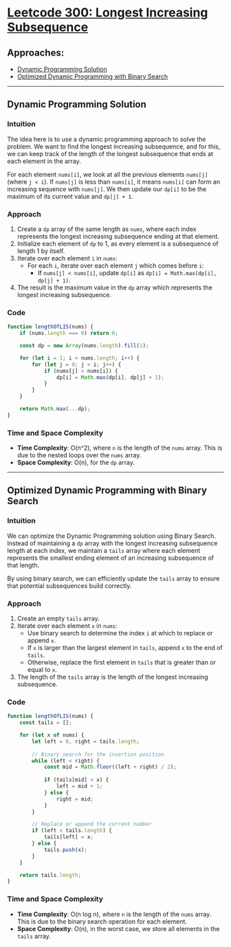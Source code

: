# [Leetcode 300: Longest Increasing Subsequence](https://leetcode.com/problems/longest-increasing-subsequence/)

## Approaches:
- [Dynamic Programming Solution](#dynamic-programming-solution)
- [Optimized Dynamic Programming with Binary Search](#optimized-dynamic-programming-with-binary-search)

---

## Dynamic Programming Solution

### Intuition

The idea here is to use a dynamic programming approach to solve the problem. We want to find the longest increasing subsequence, and for this, we can keep track of the length of the longest subsequence that ends at each element in the array. 

For each element `nums[i]`, we look at all the previous elements `nums[j]` (where `j < i`). If `nums[j]` is less than `nums[i]`, it means `nums[i]` can form an increasing sequence with `nums[j]`. We then update our `dp[i]` to be the maximum of its current value and `dp[j] + 1`. 

### Approach

1. Create a `dp` array of the same length as `nums`, where each index represents the longest increasing subsequence ending at that element.
2. Initialize each element of `dp` to 1, as every element is a subsequence of length 1 by itself.
3. Iterate over each element `i` in `nums`:
   - For each `i`, iterate over each element `j` which comes before `i`:
     - If `nums[j] < nums[i]`, update `dp[i]` as `dp[i] = Math.max(dp[i], dp[j] + 1)`.
4. The result is the maximum value in the `dp` array which represents the longest increasing subsequence.

### Code

```javascript
function lengthOfLIS(nums) {
    if (nums.length === 0) return 0;

    const dp = new Array(nums.length).fill(1);

    for (let i = 1; i < nums.length; i++) {
        for (let j = 0; j < i; j++) {
            if (nums[j] < nums[i]) {
                dp[i] = Math.max(dp[i], dp[j] + 1);
            }
        }
    }

    return Math.max(...dp);
}
```

### Time and Space Complexity

- **Time Complexity**: O(n^2), where `n` is the length of the `nums` array. This is due to the nested loops over the `nums` array.
- **Space Complexity**: O(n), for the `dp` array.

---

## Optimized Dynamic Programming with Binary Search

### Intuition

We can optimize the Dynamic Programming solution using Binary Search. Instead of maintaining a `dp` array with the longest increasing subsequence length at each index, we maintain a `tails` array where each element represents the smallest ending element of an increasing subsequence of that length.

By using binary search, we can efficiently update the `tails` array to ensure that potential subsequences build correctly.

### Approach

1. Create an empty `tails` array.
2. Iterate over each element `x` in `nums`:
   - Use binary search to determine the index `i` at which to replace or append `x`.
   - If `x` is larger than the largest element in `tails`, append `x` to the end of `tails`.
   - Otherwise, replace the first element in `tails` that is greater than or equal to `x`.
3. The length of the `tails` array is the length of the longest increasing subsequence.

### Code

```javascript
function lengthOfLIS(nums) {
    const tails = [];

    for (let x of nums) {
        let left = 0, right = tails.length;
        
        // Binary search for the insertion position
        while (left < right) {
            const mid = Math.floor((left + right) / 2);
            
            if (tails[mid] < x) {
                left = mid + 1;
            } else {
                right = mid;
            }
        }

        // Replace or append the current number
        if (left < tails.length) {
            tails[left] = x;
        } else {
            tails.push(x);
        }
    }

    return tails.length;
}
```

### Time and Space Complexity

- **Time Complexity**: O(n log n), where `n` is the length of the `nums` array. This is due to the binary search operation for each element.
- **Space Complexity**: O(n), in the worst case, we store all elements in the `tails` array.

